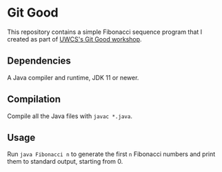 # Git Good

This repository contains a simple Fibonacci sequence program that I created as part of [UWCS's Git Good workshop](https://uwcs.co.uk/resources/git-good-2022/).

## Dependencies

A Java compiler and runtime, JDK 11 or newer.

## Compilation

Compile all the Java files with `javac *.java`.

## Usage

Run `java Fibonacci n` to generate the first `n` Fibonacci numbers and print them to standard output, starting from 0.
